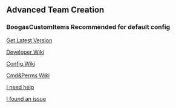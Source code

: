 Advanced Team Creation
----
<h3>BoogasCustomItems Recommended for default config</h3>

[Get Latest Version](https://github.com/boogaeye/AdvancedTeamCreation/releases/latest)

[Developer Wiki](https://github.com/boogaeye/AdvancedTeamCreation/wiki/Developers)

[Config Wiki](https://github.com/boogaeye/AdvancedTeamCreation/wiki/Configs)

[Cmd&Perms Wiki](https://github.com/boogaeye/AdvancedTeamCreation/wiki/Commands-And-Permissions)

[I need help](https://github.com/boogaeye/AdvancedTeamCreation/discussions/new)

[I found an issue](https://github.com/boogaeye/AdvancedTeamCreation/issues/new)
